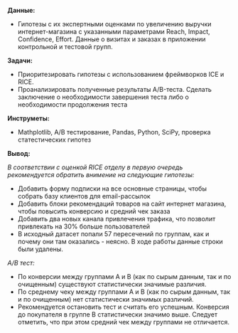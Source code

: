 **Данные:**
 - Гипотезы с их экспертными оценками по увеличению выручки интернет-магазина с указанными параметрами Reach, Impact, Confidence, Effort.
Данные о визитах и заказах в приложении контрольной и тестовой групп.

**Задачи:**

- Приоритезировать гипотезы с использованием фреймворков ICE и RICE.
- Проанализировать полученные результаты A/B-теста. Сделать заключение о необходимости завершения теста  либо о необходимости продолжения теста


**Инструметы:**


- Mathplotlib, А/В тестирование, Pandas, Python, SciPy, проверка статестических гипотез

**Вывод:**

*В соответствии с оценкой RICE отделу в первую очередь рекомендуется обратить внимение на следующие гипотезы:*

 - Добавить форму подписки на все основные страницы, чтобы собрать базу клиентов для email-рассылок
 - Добавить блоки рекомендаций товаров на сайт интернет магазина, чтобы повысить конверсию и средний чек заказа
 - Добавить два новых канала привлечения трафика, что позволит привлекать на 30% больше пользователей
 - В исходный датасет попали 57 пересечений по группам, как и почему они там оказались - неясно. В ходе работы данные строки были удалены.

*А/B тест:*

 - По конверсии между группами A и B (как по сырым данным, так и по очищенным) существуют статистически значимые различия.
 - По среднему чеку между группами A и B (как по сырым данным, так и по очищенным) нет статистически значимых различий.
 - Рекомендуется остановить тест и считать его успешным. Конверсия до покупателя в группе В статистически значимо выше. Следует отметить, что при этом средний чек между группами не отличается.
